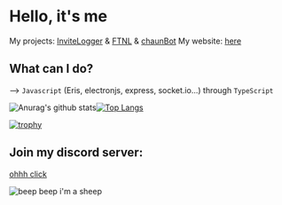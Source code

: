 # Hello, it's me


My projects: [InviteLogger](https://invitelogger.me) & [FTNL](https://ftnl.fr) & [chaunBot](https://github.com/chaun14/chaunBot)
My website: [here](https://chaun14.fr)

## What can I do?

--> `Javascript` (Eris, electronjs, express, socket.io...) through `TypeScript` 


![Anurag's github stats](https://github-readme-stats.vercel.app/api?username=chaun14&show_icons=true&theme=algolia)[![Top Langs](https://github-readme-stats.vercel.app/api/top-langs/?username=chaun14&theme=algolia)](https://github.com/anuraghazra/github-readme-stats)



[![trophy](https://github-profile-trophy.vercel.app/?username=chaun14&theme=chalk)](https://github.com/ryo-ma/github-profile-trophy)




## Join my discord server:

[ohhh click](https://discord.gg/dFD2VzV)


![beep beep i'm a sheep](https://64.media.tumblr.com/tumblr_m9py0wFtq01rshzllo1_500.gifv)
